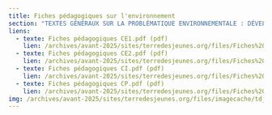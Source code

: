 ```yaml
---
title: Fiches pédagogiques sur l'environnement
section: "TEXTES GÉNÉRAUX SUR LA PROBLÉMATIQUE ENVIRONNEMENTALE : DÉVELOPPEMENT DURABLE et SURVOL DE LA CRISE ÉCOLOGIQUE"
liens:
  - texte: Fiches pédagogiques CE1.pdf (pdf)
    lien: /archives/avant-2025/sites/terredesjeunes.org/files/Fiches%20p%c3%a9dagogiques%20CE1_0.pdf
  - texte: Fiches pédagogiques CE2.pdf (pdf)
    lien: /archives/avant-2025/sites/terredesjeunes.org/files/Fiches%20p%c3%a9dagogiques%20CE2_0.pdf
  - texte: Fiches pédagogiques CI.pdf (pdf)
    lien: /archives/avant-2025/sites/terredesjeunes.org/files/Fiches%20p%c3%a9dagogiques%20CI_0.pdf
  - texte: Fiches pédagogiques CP.pdf (pdf)
    lien: /archives/avant-2025/sites/terredesjeunes.org/files/Fiches%20p%c3%a9dagogiques%20CP.pdf
img: /archives/avant-2025/sites/terredesjeunes.org/files/imagecache/tdj_image_ressource/imagefield_default_images/Screen%20shot%202011-04-21%20at%2012.05.41%20PM.png
---
```

